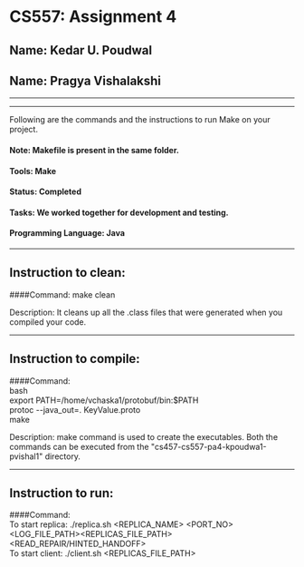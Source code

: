 # CS557: Assignment 4
## Name: Kedar U. Poudwal
## Name: Pragya Vishalakshi

-----------------------------------------------------------------------
-----------------------------------------------------------------------


Following are the commands and the instructions to run Make on your project.
#### Note: Makefile is present in the same folder.
#### Tools: Make
#### Status: Completed
#### Tasks: We worked together for development and testing.
#### Programming Language: Java

-----------------------------------------------------------------------
## Instruction to clean:

####Command: make clean

Description: It cleans up all the .class files that were generated when you compiled your code.

-----------------------------------------------------------------------
## Instruction to compile:

####Command:<br/>
bash<br/>
export PATH=/home/vchaska1/protobuf/bin:$PATH<br/>
protoc --java_out=. KeyValue.proto<br/>
make

Description: make command is used to create the executables.
Both the commands can be executed from the "cs457-cs557-pa4-kpoudwa1-pvishal1" directory.

-----------------------------------------------------------------------
## Instruction to run:

####Command:<br/>
To start replica: ./replica.sh <REPLICA_NAME> <PORT_NO> <LOG_FILE_PATH><REPLICAS_FILE_PATH><READ_REPAIR/HINTED_HANDOFF><br/>
To start client: ./client.sh <REPLICAS_FILE_PATH>

